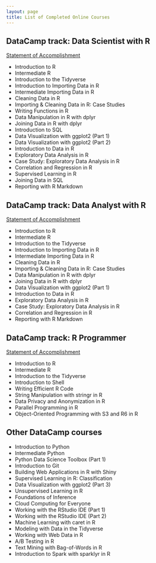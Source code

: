 ```yaml
---
layout: page
title: List of Completed Online Courses
---
```


## DataCamp track: Data Scientist with R

[Statement of Accomplishment](/datacamp/DCdatascientistR.pdf)

- Introduction to R
- Intermediate R
- Introduction to the Tidyverse
- Introduction to Importing Data in R
- Intermediate Importing Data in R
- Cleaning Data in R
- Importing & Cleaning Data in R: Case Studies
- Writing Functions in R
- Data Manipulation in R with dplyr
- Joining Data in R with dplyr
- Introduction to SQL
- Data Visualization with ggplot2 (Part 1)
- Data Visualization with ggplot2 (Part 2)
- Introduction to Data in R
- Exploratory Data Analysis in R
- Case Study: Exploratory Data Analysis in R
- Correlation and Regression in R
- Supervised Learning in R
- Joining Data in SQL
- Reporting with R Markdown

## DataCamp track: Data Analyst with R

[Statement of Accomplishment](/datacamp/DCdataanalystR.pdf)

- Introduction to R
- Intermediate R
- Introduction to the Tidyverse
- Introduction to Importing Data in R
- Intermediate Importing Data in R
- Cleaning Data in R
- Importing & Cleaning Data in R: Case Studies
- Data Manipulation in R with dplyr
- Joining Data in R with dplyr
- Data Visualization with ggplot2 (Part 1)
- Introduction to Data in R
- Exploratory Data Analysis in R
- Case Study: Exploratory Data Analysis in R
- Correlation and Regression in R
- Reporting with R Markdown


## DataCamp track: R Programmer

[Statement of Accomplishment](/datacamp/DCRprogrammer.pdf)

- Introduction to R
- Intermediate R
- Introduction to the Tidyverse
- Introduction to Shell
- Writing Efficient R Code
- String Manipulation with stringr in R
- Data Privacy and Anonymization in R
- Parallel Programming in R
- Object-Oriented Programming with S3 and R6 in R

## Other DataCamp courses

- Introduction to Python
- Intermediate Python
- Python Data Science Toolbox (Part 1)
- Introduction to Git
- Building Web Applications in R with Shiny
- Supervised Learning in R: Classification
- Data Visualization with ggplot2 (Part 3)
- Unsupervised Learning in R
- Foundations of Inference
- Cloud Computing for Everyone
- Working with the RStudio IDE (Part 1)
- Working with the RStudio IDE (Part 2)
- Machine Learning with caret in R
- Modeling with Data in the Tidyverse
- Working with Web Data in R
- A/B Testing in R
- Text Mining with Bag-of-Words in R
- Introduction to Spark with sparklyr in R












